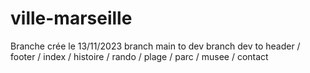 # ville-marseille

Branche crée le 13/11/2023
branch main to dev
branch dev to header / footer / index / histoire / rando / plage / parc / musee / contact